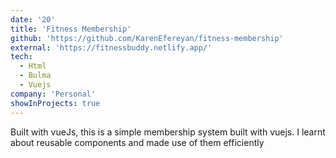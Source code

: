 ```yaml
---
date: '20'
title: 'Fitness Membership'
github: 'https://github.com/KarenEfereyan/fitness-membership'
external: 'https://fitnessbuddy.netlify.app/'
tech:
  - Html
  - Bulma
  - Vuejs
company: 'Personal'
showInProjects: true
---
```


Built with vueJs, this is a simple membership system built with vuejs. I learnt about
            reusable components and made use of them efficiently